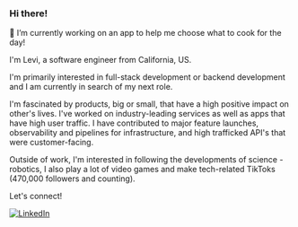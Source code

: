 ### Hi there!

<!--
**leviwp48/leviwp48** is a ✨ _special_ ✨ repository because its `README.md` (this file) appears on your GitHub profile.

Here are some ideas to get you started:

- 🌱 I’m currently learning ...
- 👯 I’m looking to collaborate on ...
- 🤔 I’m looking for help with ...
- 💬 Ask me about ...
- 📫 How to reach me: ...
- 😄 Pronouns: ...
- ⚡ Fun fact: ...
-->

🔭 I’m currently working on an app to help me choose what to cook for the day!

I'm Levi, a software engineer from California, US.

I'm primarily interested in full-stack development or backend development and I am currently in search of my next role. 

I'm fascinated by products, big or small, that have a high positive impact on other's lives. I've worked on industry-leading services as well as apps that have high user traffic. I have contributed to major feature launches, observability and pipelines for infrastructure, and high trafficked API's that were customer-facing.

Outside of work, I'm interested in following the developments of science - robotics,  I also play a lot of video games and make tech-related TikToks (470,000 followers and counting).

Let's connect!

[![LinkedIn](https://img.shields.io/badge/linkedin-%230077B5.svg?style=for-the-badge&logo=linkedin&logoColor=white)](https://www.linkedin.com/in/polelevi/)
